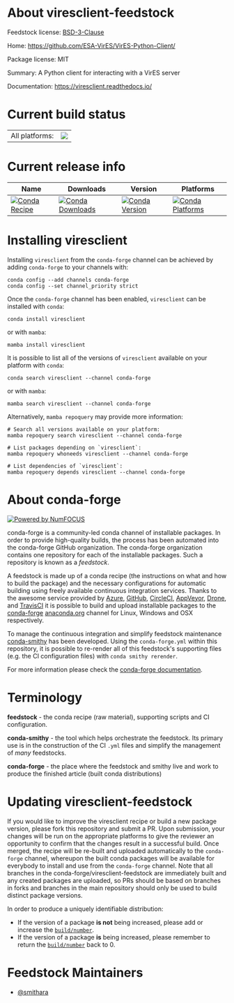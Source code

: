 About viresclient-feedstock
===========================

Feedstock license: [BSD-3-Clause](https://github.com/conda-forge/viresclient-feedstock/blob/main/LICENSE.txt)

Home: https://github.com/ESA-VirES/VirES-Python-Client/

Package license: MIT

Summary: A Python client for interacting with a VirES server

Documentation: https://viresclient.readthedocs.io/

Current build status
====================


<table><tr><td>All platforms:</td>
    <td>
      <a href="https://dev.azure.com/conda-forge/feedstock-builds/_build/latest?definitionId=17821&branchName=main">
        <img src="https://dev.azure.com/conda-forge/feedstock-builds/_apis/build/status/viresclient-feedstock?branchName=main">
      </a>
    </td>
  </tr>
</table>

Current release info
====================

| Name | Downloads | Version | Platforms |
| --- | --- | --- | --- |
| [![Conda Recipe](https://img.shields.io/badge/recipe-viresclient-green.svg)](https://anaconda.org/conda-forge/viresclient) | [![Conda Downloads](https://img.shields.io/conda/dn/conda-forge/viresclient.svg)](https://anaconda.org/conda-forge/viresclient) | [![Conda Version](https://img.shields.io/conda/vn/conda-forge/viresclient.svg)](https://anaconda.org/conda-forge/viresclient) | [![Conda Platforms](https://img.shields.io/conda/pn/conda-forge/viresclient.svg)](https://anaconda.org/conda-forge/viresclient) |

Installing viresclient
======================

Installing `viresclient` from the `conda-forge` channel can be achieved by adding `conda-forge` to your channels with:

```
conda config --add channels conda-forge
conda config --set channel_priority strict
```

Once the `conda-forge` channel has been enabled, `viresclient` can be installed with `conda`:

```
conda install viresclient
```

or with `mamba`:

```
mamba install viresclient
```

It is possible to list all of the versions of `viresclient` available on your platform with `conda`:

```
conda search viresclient --channel conda-forge
```

or with `mamba`:

```
mamba search viresclient --channel conda-forge
```

Alternatively, `mamba repoquery` may provide more information:

```
# Search all versions available on your platform:
mamba repoquery search viresclient --channel conda-forge

# List packages depending on `viresclient`:
mamba repoquery whoneeds viresclient --channel conda-forge

# List dependencies of `viresclient`:
mamba repoquery depends viresclient --channel conda-forge
```


About conda-forge
=================

[![Powered by
NumFOCUS](https://img.shields.io/badge/powered%20by-NumFOCUS-orange.svg?style=flat&colorA=E1523D&colorB=007D8A)](https://numfocus.org)

conda-forge is a community-led conda channel of installable packages.
In order to provide high-quality builds, the process has been automated into the
conda-forge GitHub organization. The conda-forge organization contains one repository
for each of the installable packages. Such a repository is known as a *feedstock*.

A feedstock is made up of a conda recipe (the instructions on what and how to build
the package) and the necessary configurations for automatic building using freely
available continuous integration services. Thanks to the awesome service provided by
[Azure](https://azure.microsoft.com/en-us/services/devops/), [GitHub](https://github.com/),
[CircleCI](https://circleci.com/), [AppVeyor](https://www.appveyor.com/),
[Drone](https://cloud.drone.io/welcome), and [TravisCI](https://travis-ci.com/)
it is possible to build and upload installable packages to the
[conda-forge](https://anaconda.org/conda-forge) [anaconda.org](https://anaconda.org/)
channel for Linux, Windows and OSX respectively.

To manage the continuous integration and simplify feedstock maintenance
[conda-smithy](https://github.com/conda-forge/conda-smithy) has been developed.
Using the ``conda-forge.yml`` within this repository, it is possible to re-render all of
this feedstock's supporting files (e.g. the CI configuration files) with ``conda smithy rerender``.

For more information please check the [conda-forge documentation](https://conda-forge.org/docs/).

Terminology
===========

**feedstock** - the conda recipe (raw material), supporting scripts and CI configuration.

**conda-smithy** - the tool which helps orchestrate the feedstock.
                   Its primary use is in the construction of the CI ``.yml`` files
                   and simplify the management of *many* feedstocks.

**conda-forge** - the place where the feedstock and smithy live and work to
                  produce the finished article (built conda distributions)


Updating viresclient-feedstock
==============================

If you would like to improve the viresclient recipe or build a new
package version, please fork this repository and submit a PR. Upon submission,
your changes will be run on the appropriate platforms to give the reviewer an
opportunity to confirm that the changes result in a successful build. Once
merged, the recipe will be re-built and uploaded automatically to the
`conda-forge` channel, whereupon the built conda packages will be available for
everybody to install and use from the `conda-forge` channel.
Note that all branches in the conda-forge/viresclient-feedstock are
immediately built and any created packages are uploaded, so PRs should be based
on branches in forks and branches in the main repository should only be used to
build distinct package versions.

In order to produce a uniquely identifiable distribution:
 * If the version of a package **is not** being increased, please add or increase
   the [``build/number``](https://docs.conda.io/projects/conda-build/en/latest/resources/define-metadata.html#build-number-and-string).
 * If the version of a package **is** being increased, please remember to return
   the [``build/number``](https://docs.conda.io/projects/conda-build/en/latest/resources/define-metadata.html#build-number-and-string)
   back to 0.

Feedstock Maintainers
=====================

* [@smithara](https://github.com/smithara/)


